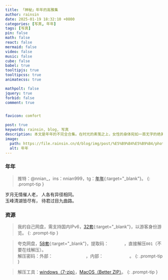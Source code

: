```yaml
---
title: 「神秘」年年的高雅集
author: rainsin
date: 2025-01-19 18:32:10 +0800
categories: [写真, 年年]
tags: [写真]
pin: false
math: false
react: false
mermaid: false
video: false
music: false
cube: false
babel: true
tooltipjs: true
tooltipcss: true
animatecss: true

mathpolt: false
jquery: true
forbid: false
comment: true


favicon: comfort

post: true
keywords: rainsin, blog, 写真
description: 本文是年年的不完全合集。在时光的素笺之上，女性的身体宛如一首无字的绝美诗篇，镌刻着自然最精妙的笔触。
image:
  path: https://file.rainsin.cn/d/blog/img/post/%E5%B9%B4%E5%B9%B4/photo_2024-03-28_08-50-56.jpg
  alt: 年年
---
```


<style>
@import url('/assets/post/nian/main-min.css')
</style>

<link rel="stylesheet" href="/assets/post/nian/index.css"/>

### 年年

> 推特：@nnian_，ins：nnian999，tg：[年年](https://t.me/nainbao){:target="_blank"}。
{: .prompt-tip }

<div class="poem-box">
<div>
 <span>岁月无情催人老，</span>
 <span>人各有异径相同。</span>
</div>
<div>
 <span>玉峰清湖皆尽有，</span>
 <span>待君过目九曲路。</span>
</div>
</div>

<div class="gallery-wrap">
    <div class="item item-1"></div>
    <div class="item item-2"></div>
    <div class="item item-3"></div>
    <div class="item item-4"></div>
    <div class="item item-5"></div>
    <div class="item item-6"></div>
</div>

### 资源

> 我的自己网盘，需支持国内IPv6，[32套](https://file.rainsin.cn/blog/%E5%86%99%E7%9C%9F/%E5%B9%B4%E5%B9%B4){:target="_blank"}，以游客身份游览。
{: .prompt-tip }

> 夸克网盘，[58套](https://pan.quark.cn/s/48787e7e3501){:target="_blank"}，提取码：<span data-clipboard-text="Xmce" class="mask-text" id="tiquma"> Xmce </span>，直接解压`001`（不要在线解压）。<br/>解压密码：外部：<span data-clipboard-text="NianNianYuya" class="mask-text" id="out_mima"> NianNianYuya </span>，内部：<span data-clipboard-text="Discussion" class="mask-text" id="nmnm-mima"> Discussion </span>。
{: .prompt-tip }

> 解压工具：[windows（7-zip）](https://www.7-zip.org/)，[MacOS（Better ZIP）](https://macitbetter.com/)。
{: .prompt-tip }


<script defer src="/assets/post/nian/index-min.js"></script>

<style>
  .mask-text{
    mask-image:url(https://file.rainsin.cn/d/blog/img/post/%E5%B9%B4%E5%B9%B4/mask.png),url(https://rainsinpan.vip.cpolar.cn/d/blog/img/post/%E5%B9%B4%E5%B9%B4/mask.png);
    border: 2px solid;
    font-style: italic;
    cursor: pointer;
  }
  .tippy-box[data-theme~='mmmm'] {
  background-image: linear-gradient(to top, #a18cd1 0%, #fbc2eb 100%);
  color: #fff;
}
.tippy-box[data-theme~='mmmm'][data-placement^='top'] > .tippy-arrow::before {
  border-top-color: #a18cd1;
}
</style>